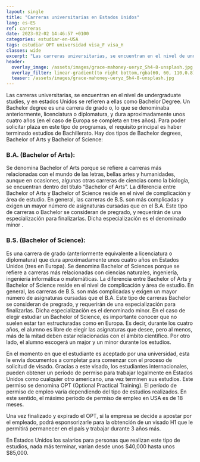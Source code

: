 ```yaml
---
layout: single
title: "Carreras universitarias en Estados Unidos"
lang: es-ES
ref: carreras
date: 2023-02-02 14:46:57 +0100
categories: estudiar-en-USA
tags: estudiar OPT universidad visa_F visa_H
classes: wide
excerpt: "Las carreras universitarias, se encuentran en el nivel de undergraduate studies, y en estados Unidos se refieren a ellas como Bachelor Degree."
header:
  overlay_image: /assets/images/grace-mahoney-ueryz_Sh4-8-unsplash.jpg
  overlay_filter: linear-gradient(to right bottom,rgba(60, 60, 110,0.8), rgba(178, 34, 52, 0.5))
  teaser: /assets/images/grace-mahoney-ueryz_Sh4-8-unsplash.jpg
---
```


Las carreras universitarias, se encuentran en el nivel de undergraduate studies, y en estados Unidos se refieren a ellas como Bachelor Degree. Un Bachelor degree es una carrera de grado o, lo que se denominaba anteriormente, licenciatura o diplomatura, y dura aproximadamente unos cuatro años (en el caso de Europa se completa en tres años). Para poder solicitar plaza en este tipo de programas, el requisito principal es haber terminado estudios de Bachillerato. Hay dos tipos de Bachelor degrees, Bachelor of Arts y Bachelor of Science:

### B.A. (Bachelor of Arts):

Se denomina Bachelor of Arts porque se refiere a carreras más relacionadas con el mundo de las letras, bellas artes y humanidades, aunque en ocasiones, algunas otras carreras de ciencias como la biología, se encuentran dentro del título “Bachelor of Arts”. La diferencia entre Bachelor of Arts y Bachelor of Science reside en el nivel de complicación y área de estudio. En general, las carreras de B.S. son más complicadas y exigen un mayor número de asignaturas cursadas que en el B.A. Este tipo de carreras o Bachelor se consideran de pregrado, y requerirán de una especialización para finalizarlas. Dicha especialización es el denominado minor .

### B.S. (Bachelor of Science):

Es una carrera de grado (anteriormente equivalente a licenciatura o diplomatura) que dura aproximadamente unos cuatro años en Estados Unidos (tres en Europa). Se denomina Bachelor of Sciences porque se refiere a carreras más relacionadas con ciencias naturales, ingeniería, ingeniería informática o matemáticas. La diferencia entre Bachelor of Arts y Bachelor of Science reside en el nivel de complicación y área de estudio. En general, las carreras de B.S. son más complicadas y exigen un mayor número de asignaturas cursadas que el B.A. Este tipo de carreras Bachelor se consideran de pregrado, y requerirán de una especialización para finalizarlas. Dicha especialización es el denominado minor. En el caso de elegir estudiar un Bachelor of Science, es importante conocer que no suelen estar tan estructuradas como en Europa. Es decir, durante los cuatro años, el alumno es libre de elegir las asignaturas que desee, pero al menos, más de la mitad deben estar relacionadas con el ámbito científico. Por otro lado, el alumno escogerá un major y un minor durante los estudios.

En el momento en que el estudiante es aceptado por una universidad, esta le envía documentos a completar para comenzar con el proceso de solicitud de visado. Gracias a este visado, los estudiantes internacionales, pueden obtener un período de permiso para trabajar legalmente en Estados Unidos como cualquier otro americano, una vez terminen sus estudios. Este permiso se denomina OPT (Optional Practical Training). El período de permiso de empleo varía dependiendo del tipo de estudios realizados. En este sentido, el máximo período de permiso de empleo en USA es de 18 meses.

Una vez finalizado y expirado el OPT, si la empresa se decide a apostar por el empleado, podrá esponsorizarle para la obtención de un visado H1 que le permitirá permanecer en el país y trabajar durante 3 años más.

En Estados Unidos los salarios para personas que realizan este tipo de estudios, nada más terminar, varían desde unos $40,000 hasta unos $85,000.
